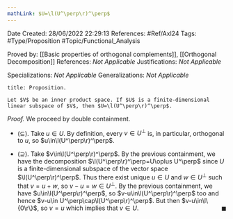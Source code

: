 ```yaml
---
mathLink: $U=\l(U^\perp\r)^\perp$
---
```


<div class="topSpace"></div>

Date Created: 28/06/2022 22:29:13
References: #Ref/Axl24
Tags: #Type/Proposition #Topic/Functional_Analysis

Proved by: [[Basic properties of orthogonal complements]], [[Orthogonal Decomposition]]
References: <i>Not Applicable</i>
Justifications: <i>Not Applicable</i>

Specializations: <i>Not Applicable</i>
Generalizations: <i>Not Applicable</i>

``` ad-Proposition
title: Proposition.

Let $V$ be an inner product space. If $U$ is a finite-dimensional linear subspace of $V$, then $U=\l(U^\perp\r)^\perp$.

```

<i>Proof.</i> We proceed by double containment.
* ($\subseteq$). Take $u\in U$. By definition, every $v\in U^\perp$ is, in particular, orthogonal to $u$, so $u\in\l(U^\perp\r)^\perp$.

* ($\supseteq$). Take $v\in\l(U^\perp\r)^\perp$. By the previous containment, we have the decomposition $\l(U^\perp\r)^\perp=U\oplus U^\perp$ since $U$ is a finite-dimensional subspace of the vector space $\l(U^\perp\r)^\perp$. Thus there exist unique $u\in U$ and $w\in U^\perp$ such that $v=u+w$, so $v-u=w\in U^\perp$. By the previous containment, we have $u\in\l(U^\perp\r)^\perp$, so $v-u\in\l(U^\perp\r)^\perp$ too and hence $v-u\in U^\perp\cap\l(U^\perp\r)^\perp$. But then $v-u\in\l\{0\r\}$, so $v=u$ which implies that $v\in U$.<span style="float:right;">$\blacksquare$</span>
